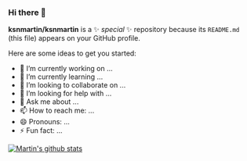 ### Hi there 👋

**ksnmartin/ksnmartin** is a ✨ _special_ ✨ repository because its `README.md` (this file) appears on your GitHub profile.

Here are some ideas to get you started:

- 🔭 I’m currently working on ...
- 🌱 I’m currently learning ...
- 👯 I’m looking to collaborate on ...
- 🤔 I’m looking for help with ...
- 💬 Ask me about ...
- 📫 How to reach me: ...
- 😄 Pronouns: ...
- ⚡ Fun fact: ...

[![Martin's github stats](https://github-readme-stats.vercel.app/api?username=ksnmartin&count_private=true&show_icons=true&theme=radical&hide_rank=false)](https://github.com/anuraghazra/github-readme-stats)
